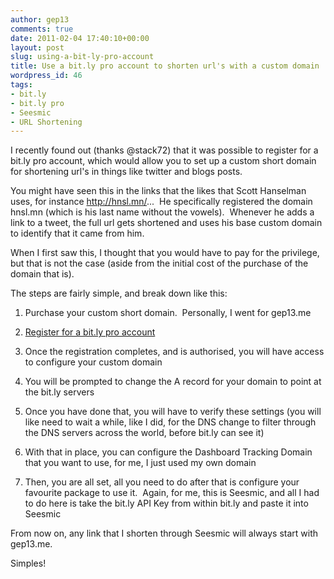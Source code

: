 ```yaml
---
author: gep13
comments: true
date: 2011-02-04 17:40:10+00:00
layout: post
slug: using-a-bit-ly-pro-account
title: Use a bit.ly pro account to shorten url's with a custom domain
wordpress_id: 46
tags:
- bit.ly
- bit.ly pro
- Seesmic
- URL Shortening
---
```


I recently found out (thanks @stack72) that it was possible to register for a bit.ly pro account, which would allow you to set up a custom short domain for shortening url's in things like twitter and blogs posts.

You might have seen this in the links that the likes that Scott Hanselman uses, for instance http://hnsl.mn/...  He specifically registered the domain hnsl.mn (which is his last name without the vowels).  Whenever he adds a link to a tweet, the full url gets shortened and uses his base custom domain to identify that it came from him.

When I first saw this, I thought that you would have to pay for the privilege, but that is not the case (aside from the initial cost of the purchase of the domain that is).

The steps are fairly simple, and break down like this:



	
  1. Purchase your custom short domain.  Personally, I went for gep13.me

	
  2. [Register for a bit.ly pro account](http://bit.ly/a/pro_request)

	
  3. Once the registration completes, and is authorised, you will have access to configure your custom domain

	
  4. You will be prompted to change the A record for your domain to point at the bit.ly servers

	
  5. Once you have done that, you will have to verify these settings (you will like need to wait a while, like I did, for the DNS change to filter through the DNS servers across the world, before bit.ly can see it)

	
  6. With that in place, you can configure the Dashboard Tracking Domain that you want to use, for me, I just used my own domain

	
  7. Then, you are all set, all you need to do after that is configure your favourite package to use it.  Again, for me, this is Seesmic, and all I had to do here is take the bit.ly API Key from within bit.ly and paste it into Seesmic


From now on, any link that I shorten through Seesmic will always start with gep13.me.

Simples!
